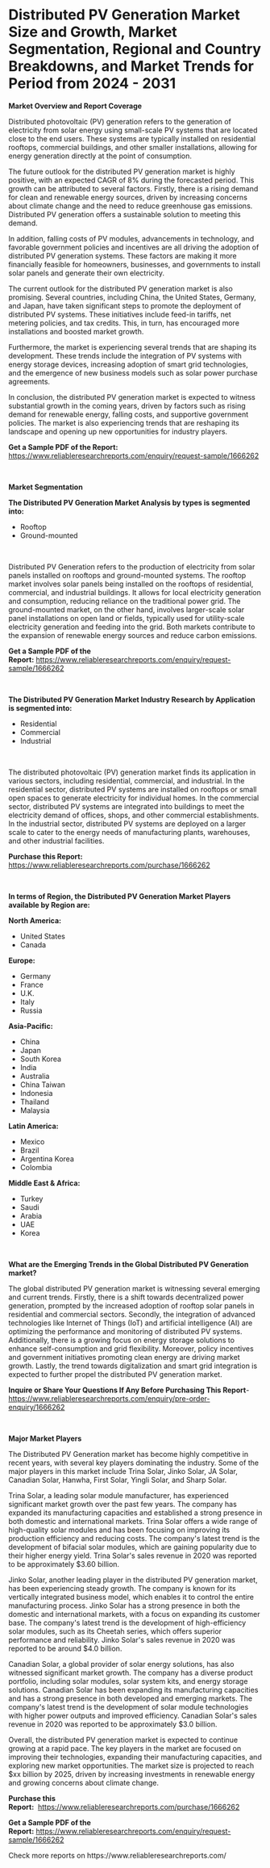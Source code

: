 <p><h1>Distributed PV Generation Market Size and Growth, Market Segmentation, Regional and Country Breakdowns, and Market Trends for Period from 2024 -  2031</h1></p><p><strong>Market Overview and Report Coverage</strong></p>
<p><p>Distributed photovoltaic (PV) generation refers to the generation of electricity from solar energy using small-scale PV systems that are located close to the end users. These systems are typically installed on residential rooftops, commercial buildings, and other smaller installations, allowing for energy generation directly at the point of consumption.</p><p>The future outlook for the distributed PV generation market is highly positive, with an expected CAGR of 8% during the forecasted period. This growth can be attributed to several factors. Firstly, there is a rising demand for clean and renewable energy sources, driven by increasing concerns about climate change and the need to reduce greenhouse gas emissions. Distributed PV generation offers a sustainable solution to meeting this demand.</p><p>In addition, falling costs of PV modules, advancements in technology, and favorable government policies and incentives are all driving the adoption of distributed PV generation systems. These factors are making it more financially feasible for homeowners, businesses, and governments to install solar panels and generate their own electricity.</p><p>The current outlook for the distributed PV generation market is also promising. Several countries, including China, the United States, Germany, and Japan, have taken significant steps to promote the deployment of distributed PV systems. These initiatives include feed-in tariffs, net metering policies, and tax credits. This, in turn, has encouraged more installations and boosted market growth.</p><p>Furthermore, the market is experiencing several trends that are shaping its development. These trends include the integration of PV systems with energy storage devices, increasing adoption of smart grid technologies, and the emergence of new business models such as solar power purchase agreements.</p><p>In conclusion, the distributed PV generation market is expected to witness substantial growth in the coming years, driven by factors such as rising demand for renewable energy, falling costs, and supportive government policies. The market is also experiencing trends that are reshaping its landscape and opening up new opportunities for industry players.</p></p>
<p><strong>Get a Sample PDF of the Report:</strong> <a href="https://www.reliableresearchreports.com/enquiry/request-sample/1666262">https://www.reliableresearchreports.com/enquiry/request-sample/1666262</a></p>
<p>&nbsp;</p>
<p><strong>Market Segmentation</strong></p>
<p><strong>The Distributed PV Generation Market Analysis by types is segmented into:</strong></p>
<p><ul><li>Rooftop</li><li>Ground-mounted</li></ul></p>
<p>&nbsp;</p>
<p><p>Distributed PV Generation refers to the production of electricity from solar panels installed on rooftops and ground-mounted systems. The rooftop market involves solar panels being installed on the rooftops of residential, commercial, and industrial buildings. It allows for local electricity generation and consumption, reducing reliance on the traditional power grid. The ground-mounted market, on the other hand, involves larger-scale solar panel installations on open land or fields, typically used for utility-scale electricity generation and feeding into the grid. Both markets contribute to the expansion of renewable energy sources and reduce carbon emissions.</p></p>
<p><strong>Get a Sample PDF of the Report:</strong>&nbsp;<a href="https://www.reliableresearchreports.com/enquiry/request-sample/1666262">https://www.reliableresearchreports.com/enquiry/request-sample/1666262</a></p>
<p>&nbsp;</p>
<p><strong>The Distributed PV Generation Market Industry Research by Application is segmented into:</strong></p>
<p><ul><li>Residential</li><li>Commercial</li><li>Industrial</li></ul></p>
<p>&nbsp;</p>
<p><p>The distributed photovoltaic (PV) generation market finds its application in various sectors, including residential, commercial, and industrial. In the residential sector, distributed PV systems are installed on rooftops or small open spaces to generate electricity for individual homes. In the commercial sector, distributed PV systems are integrated into buildings to meet the electricity demand of offices, shops, and other commercial establishments. In the industrial sector, distributed PV systems are deployed on a larger scale to cater to the energy needs of manufacturing plants, warehouses, and other industrial facilities.</p></p>
<p><strong>Purchase this Report:</strong>&nbsp; <a href="https://www.reliableresearchreports.com/purchase/1666262">https://www.reliableresearchreports.com/purchase/1666262</a></p>
<p>&nbsp;</p>
<p><strong>In terms of Region, the Distributed PV Generation Market Players available by Region are:</strong></p>
<p>
    <p> <strong> North America: </strong>
        <ul>
            <li>United States</li>
            <li>Canada</li>
        </ul>
        </p> 
    <p> <strong> Europe: </strong>
        <ul>
            <li>Germany</li>
            <li>France</li>
            <li>U.K.</li>
            <li>Italy</li>
            <li>Russia</li>
        </ul>
        </p> 
    <p> <strong> Asia-Pacific: </strong>
        <ul>
            <li>China</li>
            <li>Japan</li>
            <li>South Korea</li>
            <li>India</li>
            <li>Australia</li>
            <li>China Taiwan</li>
            <li>Indonesia</li>
            <li>Thailand</li>
            <li>Malaysia</li>
        </ul>
        </p> 
    <p> <strong> Latin America: </strong>
        <ul>
            <li>Mexico</li>
            <li>Brazil</li>
            <li>Argentina Korea</li>
            <li>Colombia</li>
        </ul>
        </p> 
    <p> <strong> Middle East & Africa: </strong>
        <ul>
            <li>Turkey</li>
            <li>Saudi</li>
            <li>Arabia</li>
            <li>UAE</li>
            <li>Korea</li>
        </ul>
    </p>
    </p>
<p>&nbsp;</p>
<p><strong>What are the Emerging Trends in the Global Distributed PV Generation market?</strong></p>
<p><p>The global distributed PV generation market is witnessing several emerging and current trends. Firstly, there is a shift towards decentralized power generation, prompted by the increased adoption of rooftop solar panels in residential and commercial sectors. Secondly, the integration of advanced technologies like Internet of Things (IoT) and artificial intelligence (AI) are optimizing the performance and monitoring of distributed PV systems. Additionally, there is a growing focus on energy storage solutions to enhance self-consumption and grid flexibility. Moreover, policy incentives and government initiatives promoting clean energy are driving market growth. Lastly, the trend towards digitalization and smart grid integration is expected to further propel the distributed PV generation market.</p></p>
<p><strong>Inquire or Share Your Questions If Any Before Purchasing This Report</strong>- <a href="https://www.reliableresearchreports.com/enquiry/pre-order-enquiry/1666262">https://www.reliableresearchreports.com/enquiry/pre-order-enquiry/1666262</a></p>
<p>&nbsp;</p>
<p><strong>Major Market Players</strong></p>
<p><p>The Distributed PV Generation market has become highly competitive in recent years, with several key players dominating the industry. Some of the major players in this market include Trina Solar, Jinko Solar, JA Solar, Canadian Solar, Hanwha, First Solar, Yingli Solar, and Sharp Solar.</p><p>Trina Solar, a leading solar module manufacturer, has experienced significant market growth over the past few years. The company has expanded its manufacturing capacities and established a strong presence in both domestic and international markets. Trina Solar offers a wide range of high-quality solar modules and has been focusing on improving its production efficiency and reducing costs. The company's latest trend is the development of bifacial solar modules, which are gaining popularity due to their higher energy yield. Trina Solar's sales revenue in 2020 was reported to be approximately $3.60 billion.</p><p>Jinko Solar, another leading player in the distributed PV generation market, has been experiencing steady growth. The company is known for its vertically integrated business model, which enables it to control the entire manufacturing process. Jinko Solar has a strong presence in both the domestic and international markets, with a focus on expanding its customer base. The company's latest trend is the development of high-efficiency solar modules, such as its Cheetah series, which offers superior performance and reliability. Jinko Solar's sales revenue in 2020 was reported to be around $4.0 billion.</p><p>Canadian Solar, a global provider of solar energy solutions, has also witnessed significant market growth. The company has a diverse product portfolio, including solar modules, solar system kits, and energy storage solutions. Canadian Solar has been expanding its manufacturing capacities and has a strong presence in both developed and emerging markets. The company's latest trend is the development of solar module technologies with higher power outputs and improved efficiency. Canadian Solar's sales revenue in 2020 was reported to be approximately $3.0 billion.</p><p>Overall, the distributed PV generation market is expected to continue growing at a rapid pace. The key players in the market are focused on improving their technologies, expanding their manufacturing capacities, and exploring new market opportunities. The market size is projected to reach $xx billion by 2025, driven by increasing investments in renewable energy and growing concerns about climate change.</p></p>
<p><strong>Purchase this Report:</strong>&nbsp;&nbsp;<a href="https://www.reliableresearchreports.com/purchase/1666262">https://www.reliableresearchreports.com/purchase/1666262</a></p>
<p></p>
<p><strong>Get a Sample PDF of the Report:</strong>&nbsp;<a href="https://www.reliableresearchreports.com/enquiry/request-sample/1666262">https://www.reliableresearchreports.com/enquiry/request-sample/1666262</a></p>
<p>Check more reports on https://www.reliableresearchreports.com/</p>